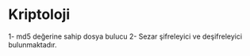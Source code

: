 # Kriptoloji
1-  md5 değerine sahip dosya bulucu
2- Sezar şifreleyici ve deşifreleyici 
bulunmaktadır.
